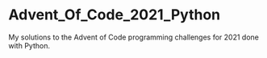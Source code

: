 # Advent_Of_Code_2021_Python
My solutions to the Advent of Code programming challenges for 2021 done with Python.
